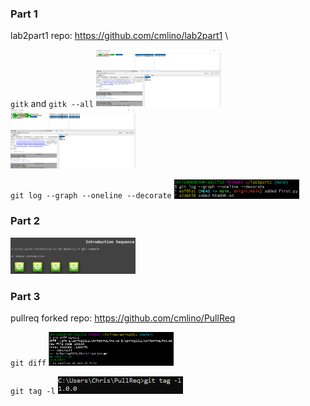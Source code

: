 ### Part 1
lab2part1 repo: https://github.com/cmlino/lab2part1 \\

`gitk` and `gitk --all`
<img width="200" alt="portfolio_view" src=gitk.PNG>
<img width="200" alt="portfolio_view" src=gitk_all.PNG>

`git log --graph --oneline --decorate`
<img width="200" alt="portfolio_view" src=git_log.PNG>

### Part 2
<img width="200" alt="portfolio_view" src=intro_sequence.PNG>

### Part 3
pullreq forked repo: https://github.com/cmlino/PullReq

`git diff`
<img width="200" alt="portfolio_view" src=gitdiff.PNG>

`git tag -l`
<img width="200" alt="portfolio_view" src=git_tag.PNG>